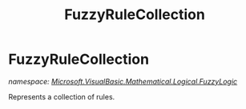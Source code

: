 ﻿---
title: FuzzyRuleCollection
---

# FuzzyRuleCollection
_namespace: [Microsoft.VisualBasic.Mathematical.Logical.FuzzyLogic](N-Microsoft.VisualBasic.Mathematical.Logical.FuzzyLogic.html)_

Represents a collection of rules.




